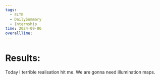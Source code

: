 ```yaml
---
tags:
  - ELTE
  - DailySummary
  - Internship
time: 2024-09-06
overallTime: 
---
```

# Results:
Today I terrible realisation hit me.
We are gonna need illumination maps.